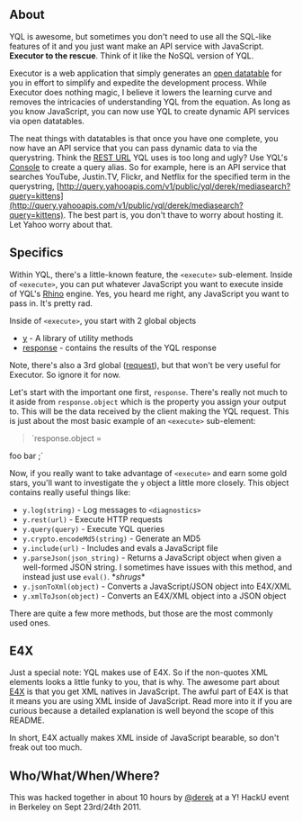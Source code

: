 About
---------------

YQL is awesome, but sometimes you don't need to use all the SQL-like features of it and you just want make an API service with JavaScript. **Executor to the rescue**.  Think of it like the NoSQL version of YQL.

Executor is a web application that simply generates an [open datatable](http://www.datatables.org/) for you in effort to simplify and expedite the development process.  While Executor does nothing magic, I believe it lowers the learning curve and removes the intricacies of understanding YQL from the equation.  As long as you know JavaScript, you can now use YQL to create dynamic API services via open datatables.

The neat things with datatables is that once you have one complete, you now have an API service that you can pass dynamic data to via the querystring.  Think the [REST URL](http://s89997654.onlinehome.us/screencaps/skitched-20110924-235709.jpg) YQL uses is too long and ugly? Use YQL's [Console](https://developer.yahoo.com/yql/console/) to create a query alias.  So for example, here is an API service that searches YouTube, Justin.TV, Flickr, and Netflix for the specified term in the querystring, [http://query.yahooapis.com/v1/public/yql/derek/mediasearch?query=kittens](http://query.yahooapis.com/v1/public/yql/derek/mediasearch?query=kittens).  The best part is, you don't thave to worry about hosting it.  Let Yahoo worry about that.

Specifics
--------
Within YQL, there's a little-known feature, the `<execute>` sub-element.  Inside of `<execute>`, you can put whatever JavaScript you want to execute inside of YQL's [Rhino] engine.  Yes, you heard me right, any JavaScript you want to pass in.  It's pretty rad.

Inside of `<execute>`, you start with 2 global objects

  - [y] - A library of utility methods
  - [response] - contains the results of the YQL response

Note, there's also a 3rd global ([request]), but that won't be very useful for Executor. So ignore it for now.

Let's start with the important one first, `response`.  There's really not much to it aside from `response.object` which is the property you assign your output to.  This will be the data received by the client making the YQL request. This is just about the most basic example of an `<execute>` sub-element:

> `response.object = 
<items>
    <item>foo</item>
    <item>bar</item>
</items>;`

Now, if you really want to take advantage of `<execute>` and earn some gold stars, you'll want to investigate the `y` object a little more closely.  This object contains really useful things like:
  
  - `y.log(string)` - Log messages to `<diagnostics>`
  - `y.rest(url)` - Execute HTTP requests
  - `y.query(query)` - Execute YQL queries
  - `y.crypto.encodeMd5(string)` - Generate an MD5
  - `y.include(url)` - Includes and evals a JavaScript file
  - `y.parseJson(json_string)` - Returns a JavaScript object when given a well-formed JSON string.  I sometimes have issues with this method, and instead just use `eval()`. \**shrugs**
  - `y.jsonToXml(object)` - Converts a JavaScript/JSON object into E4X/XML
  - `y.xmlToJson(object)` - Converts an E4X/XML object into a JSON object

There are quite a few more methods, but those are the most commonly used ones.

E4X
------

Just a special note: YQL makes use of E4X.  So if the non-quotes XML elements looks a little funky to you, that is why.  The awesome part about [E4X](http://en.wikipedia.org/wiki/ECMAScript_for_XML) is that you get XML natives in JavaScript.  The awful part of E4X is that it means you are using XML inside of JavaScript.  Read more into it if you are curious because a detailed explanation is well beyond the scope of this README.

In short, E4X actually makes XML inside of JavaScript bearable, so don't freak out too much.

Who/What/When/Where?
-------

This was hacked together in about 10 hours by [@derek](http://twitter.com/derek) at a Y! HackU event in Berkeley on Sept 23rd/24th 2011.



   [y]: 
http://developer.yahoo.com/yql/guide/yql-javascript-objects.html#yql-execute-yglobalobject
   [request]: http://developer.yahoo.com/yql/guide/yql-javascript-objects.html#yql-execute-yrestobject
   [response]: http://developer.yahoo.com/yql/guide/yql-javascript-objects.html#yql-execute-responseglobalobject
   [rhino]: http://en.wikipedia.org/wiki/Rhino_%28JavaScript_engine%29

